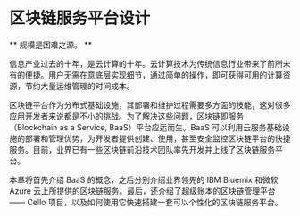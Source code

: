 # 区块链服务平台设计

** 规模是困难之源。 **

信息产业过去的十年，是云计算的十年。云计算技术为传统信息行业带来了前所未有的便捷。用户无需在意底层实现细节，通过简单的操作，即可获得可用的计算资源，节约大量运维管理的时间成本。

区块链平台作为分布式基础设施，其部署和维护过程需要多方面的技能，这对很多应用开发者来说都是不小的挑战。为了解决这些问题，区块链即服务（Blockchain as a Service, BaaS）平台应运而生。BaaS 可以利用云服务基础设施的部署和管理优势，为开发者提供创建、使用，甚至安全监控区块链平台的快捷服务。目前，业界已有一些区块链前沿技术团队率先开发并上线了区块链服务平台。

本章将首先介绍 BaaS 的概念，之后分别介绍业界领先的 IBM Bluemix 和微软 Azure 云上所提供的区块链服务。最后，还介绍了超级账本的区块链管理平台 —— Cello 项目，以及如何使用它快速搭建一套可以个性化的区块链服务平台。
